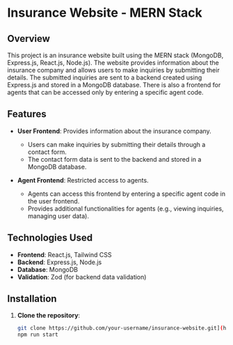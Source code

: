 # Insurance Website - MERN Stack

## Overview

This project is an insurance website built using the MERN stack (MongoDB, Express.js, React.js, Node.js). The website provides information about the insurance company and allows users to make inquiries by submitting their details. The submitted inquiries are sent to a backend created using Express.js and stored in a MongoDB database. There is also a frontend for agents that can be accessed only by entering a specific agent code.

## Features

- **User Frontend**: Provides information about the insurance company.
  - Users can make inquiries by submitting their details through a contact form.
  - The contact form data is sent to the backend and stored in a MongoDB database.

- **Agent Frontend**: Restricted access to agents.
  - Agents can access this frontend by entering a specific agent code in the user frontend.
  - Provides additional functionalities for agents (e.g., viewing inquiries, managing user data).

## Technologies Used

- **Frontend**: React.js, Tailwind CSS
- **Backend**: Express.js, Node.js
- **Database**: MongoDB
- **Validation**: Zod (for backend data validation)

## Installation

1. **Clone the repository**:

   ```bash
   git clone https://github.com/your-username/insurance-website.git](https://github.com/abhisheks7070/Insurance_company_Full-stack
   npm run start
